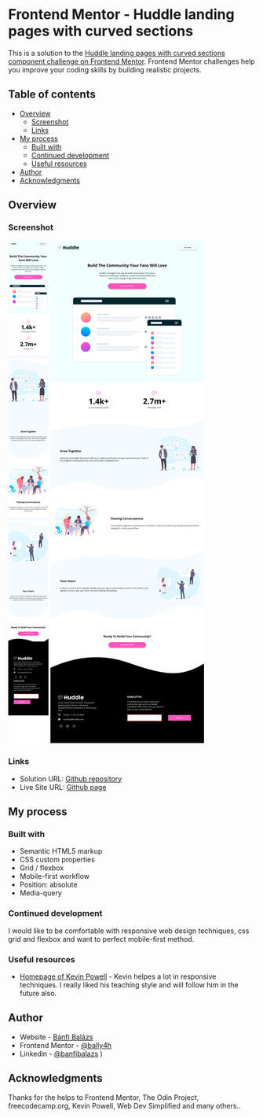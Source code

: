 # Frontend Mentor - Huddle landing pages with curved sections

This is a solution to the [Huddle landing pages with curved sections component challenge on Frontend Mentor](https://www.frontendmentor.io/challenges/huddle-landing-page-with-curved-sections-5ca5ecd01e82137ec91a50f2). Frontend Mentor challenges help you improve your coding skills by building realistic projects. 

## Table of contents

- [Overview](#overview)
  - [Screenshot](#screenshot)
  - [Links](#links)
- [My process](#my-process)
  - [Built with](#built-with)
  - [Continued development](#continued-development)
  - [Useful resources](#useful-resources)
- [Author](#author)
- [Acknowledgments](#acknowledgments)


## Overview

### Screenshot

![Mobile screenshot](./images/mobile.png)
![Desktop screenshot](./images/desktop.png)


### Links

- Solution URL: [Github repository](https://github.com/BalazsBanfi/FEM-16-Huddle-lp-curved)
- Live Site URL: [Github page](https://balazsbanfi.github.io/FEM-16-Huddle-lp-curved)

## My process

### Built with

- Semantic HTML5 markup
- CSS custom properties
- Grid / flexbox
- Mobile-first workflow
- Position: absolute
- Media-query


### Continued development

I would like to be comfortable with responsive web design techniques, css grid and flexbox and want to perfect mobile-first method.


### Useful resources

- [Homepage of Kevin Powell](https://www.kevinpowell.co/) - Kevin helpes a lot in responsive techniques. I really liked his teaching style and will follow him in the future also.


## Author

- Website - [Bánfi Balázs](https://github.com/BalazsBanfi)
- Frontend Mentor - [@bally4h](https://www.frontendmentor.io/profile/bally4h)
- Linkedin - [@banfibalazs](https://www.linkedin.com/in/banfibalazs/)
)

## Acknowledgments

Thanks for the helps to Frontend Mentor, The Odin Project, freecodecamp.org, Kevin Powell, Web Dev Simplified and many others..